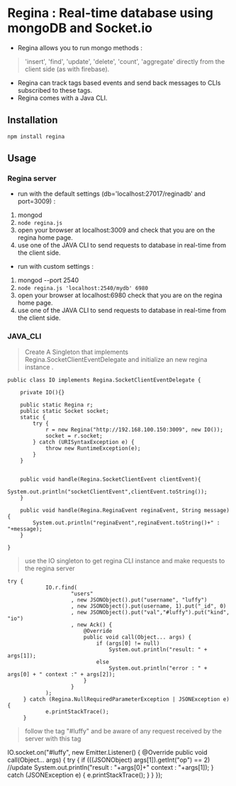 # Regina : Real-time database using mongoDB and Socket.io

* Regina allows you to run mongo methods : 
> 'insert', 'find', 'update', 'delete', 'count', 'aggregate' directly from the client side (as with firebase).
* Regina can track tags based events and send back messages to CLIs subscribed to these tags.
* Regina comes with a Java CLI.

## Installation

`npm install regina`

## Usage

### Regina server

* run with the default settings (db='localhost:27017/reginadb' and port=3009) : 
1. mongod
2. `node regina.js`
3. open your browser at localhost:3009 and check that you are on the regina home page. 
4. use one of the JAVA CLI to send requests to database in real-time from the client side.


* run with custom settings :
1. mongod --port 2540
2. `node regina.js 'localhost:2540/mydb' 6980` 
3. open your browser at localhost:6980 check that you are on the regina home page.
4. use one of the JAVA CLI to send requests to database in real-time from the client side.


### JAVA_CLI


> Create A Singleton that implements Regina.SocketClientEventDelegate 
and initialize an new regina instance .
```
public class IO implements Regina.SocketClientEventDelegate {

    private IO(){}

    public static Regina r;
    public static Socket socket;
    static {
        try {
            r = new Regina("http://192.168.100.150:3009", new IO());
            socket = r.socket;
        } catch (URISyntaxException e) {
            throw new RuntimeException(e);
        }
    }


    public void handle(Regina.SocketClientEvent clientEvent){
        System.out.println("socketClientEvent",clientEvent.toString());
    }

    public void handle(Regina.ReginaEvent reginaEvent, String message){
        System.out.println("reginaEvent",reginaEvent.toString()+" : "+message);
    }

}
```

> use the IO singleton to get regina CLI instance and make requests to the regina server
```
try {
            IO.r.find(
                    "users"
                    , new JSONObject().put("username", "luffy")
                    , new JSONObject().put(username, 1).put("_id", 0)
                    , new JSONObject().put("val","#luffy").put("kind", "io")
                    , new Ack() {
                        @Override
                        public void call(Object... args) {
                            if (args[0] != null)
                                System.out.println("result: " + args[1]);
                            else
                                System.out.println("error : " + args[0] + " context :" + args[2]);
                        }
                    }
            );
     } catch (Regina.NullRequiredParameterException | JSONException e) {
            e.printStackTrace();
     }
 ```
 
 > follow the tag "#luffy" and be aware of any request received by the server with this tag
 
 IO.socket.on("#luffy", new Emitter.Listener() {
            @Override
            public void call(Object... args) {
                try {
                    if (((JSONObject) args[1]).getInt("op") == 2) //update
                        System.out.println("result : "+args[0]+" context : "+args[1]);
                } catch (JSONException e) {
                    e.printStackTrace();
                }
            }
        });
 
 
        
